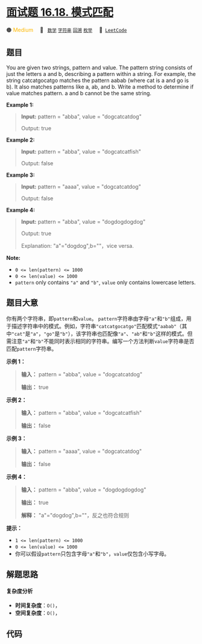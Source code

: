 # [面试题 16.18. 模式匹配](https://leetcode.cn/problems/pattern-matching-lcci)

🟠 <font color=#ffb800>Medium</font>&emsp; 🔖&ensp; [`数学`](/leetcode/outline/tag/math.md) [`字符串`](/leetcode/outline/tag/string.md) [`回溯`](/leetcode/outline/tag/backtracking.md) [`枚举`](/leetcode/outline/tag/enumeration.md)&emsp; 🔗&ensp;[`LeetCode`](https://leetcode.cn/problems/pattern-matching-lcci)


## 题目

You are given two strings, pattern and value. The pattern string consists of
just the letters a and b, describing a pattern within a string. For example,
the string catcatgocatgo matches the pattern aabab (where cat is a and go is
b). It also matches patterns like a, ab, and b. Write a method to determine if
value matches pattern. a and b cannot be the same string.

**Example 1:**

> 
> 
> 
> 
> 
> **Input:** pattern = "abba", value = "dogcatcatdog"
> 
> Output: true

**Example 2:**

> 
> 
> 
> 
> 
> **Input:** pattern = "abba", value = "dogcatcatfish"
> 
> Output: false

**Example 3:**

> 
> 
> 
> 
> 
> **Input:** pattern = "aaaa", value = "dogcatcatdog"
> 
> Output: false

**Example 4:**

> 
> 
> 
> 
> 
> **Input:** pattern = "abba", value = "dogdogdogdog"
> 
> Output: true
> 
> Explanation: "a"="dogdog",b=""，vice versa.
> 
> 

**Note:**

  * `0 <= len(pattern) <= 1000`
  * `0 <= len(value) <= 1000`
  * `pattern` only contains `"a"` and `"b"`, `value` only contains lowercase letters.


## 题目大意

你有两个字符串，即`pattern`和`value`。
`pattern`字符串由字母`"a"`和`"b"`组成，用于描述字符串中的模式。例如，字符串`"catcatgocatgo"`匹配模式`"aabab"`（其中`"cat"`是`"a"`，`"go"`是`"b"`），该字符串也匹配像`"a"`、`"ab"`和`"b"`这样的模式。但需注意`"a"`和`"b"`不能同时表示相同的字符串。编写一个方法判断`value`字符串是否匹配`pattern`字符串。

**示例 1：**

> 
> 
> 
> 
> 
> **输入：** pattern = "abba", value = "dogcatcatdog"
> 
> **输出：** true
> 
> 

**示例 2：**

> 
> 
> 
> 
> 
> **输入：** pattern = "abba", value = "dogcatcatfish"
> 
> **输出：** false
> 
> 

**示例 3：**

> 
> 
> 
> 
> 
> **输入：** pattern = "aaaa", value = "dogcatcatdog"
> 
> **输出：** false
> 
> 

**示例 4：**

> 
> 
> 
> 
> 
> **输入：** pattern = "abba", value = "dogdogdogdog"
> 
> **输出：** true
> 
> **解释：** "a"="dogdog",b=""，反之也符合规则
> 
> 

**提示：**

  * `1 <= len(pattern) <= 1000`
  * `0 <= len(value) <= 1000`
  * 你可以假设`pattern`只包含字母`"a"`和`"b"`，`value`仅包含小写字母。


## 解题思路

#### 复杂度分析

- **时间复杂度**：`O()`，
- **空间复杂度**：`O()`，

## 代码

```javascript

```